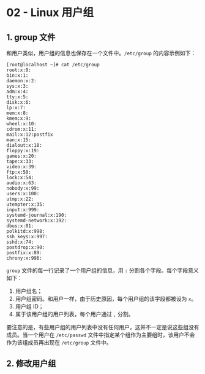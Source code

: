 # 02 - Linux 用户组

## 1. group 文件

和用户类似，用户组的信息也保存在一个文件中。`/etc/group` 的内容示例如下：

```
[root@localhost ~]# cat /etc/group
root:x:0:
bin:x:1:
daemon:x:2:
sys:x:3:
adm:x:4:
tty:x:5:
disk:x:6:
lp:x:7:
mem:x:8:
kmem:x:9:
wheel:x:10:
cdrom:x:11:
mail:x:12:postfix
man:x:15:
dialout:x:18:
floppy:x:19:
games:x:20:
tape:x:33:
video:x:39:
ftp:x:50:
lock:x:54:
audio:x:63:
nobody:x:99:
users:x:100:
utmp:x:22:
utempter:x:35:
input:x:999:
systemd-journal:x:190:
systemd-network:x:192:
dbus:x:81:
polkitd:x:998:
ssh_keys:x:997:
sshd:x:74:
postdrop:x:90:
postfix:x:89:
chrony:x:996:
```

`group` 文件的每一行记录了一个用户组的信息，用 `:` 分割各个字段。每个字段意义如下：

1. 用户组名；
2. 用户组密码。和用户一样，由于历史原因，每个用户组的该字段都被设为 `x`。
3. 用户组 ID；
4. 属于该用户组的用户列表，每个用户通过 `,` 分割。

要注意的是，有些用户组的用户列表中没有任何用户，这并不一定是说这些组没有成员。当一个用户在 `/etc/passwd` 文件中指定某个组作为主要组时，该用户不会作为该组成员再出现在 `/etc/group` 文件中。

## 2. 修改用户组
